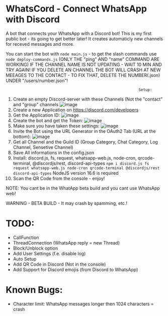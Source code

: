 # WhatsCord - Connect WhatsApp with Discord
A bot that connects your WhatsApp with a Discord bot!
This is my first public bot - its going to get better later!
It creates automaticly new channels for receved messages and more.

You can start the bot with `node main.js` - to get the slash commands use `node deploy-commands.js` (ONLY THE "ping" AND "name" COMMAND ARE WORKING)
IF THE CHANNEL NAME IS NOT UPDATING - WAIT 10 MIN AND TRY AGAIN!
IF YOU DELETE AN CHANNEL THE BOT WILL CRASH AT NEW MEEAGES TO THE CONTACT - TO FIX THAT, DELETE THE NUMBER(.json) UNDER "/users/number.json"!

                                                               Setup:
 
1. Create an empty Discord-server with these Channels (Not the "contact" and "group" channels ![image](https://user-images.githubusercontent.com/50715457/144756095-03d37d29-d295-4701-b22d-7dc72884c633.png)
2. Create a new Application on https://discord.com/developers
3. Get the Application ID: ![image](https://user-images.githubusercontent.com/50715457/144756186-8aba9ebd-8cfb-444e-a1a7-48e7c8c8274e.png)
4. Create the bot and get the Token: ![image](https://user-images.githubusercontent.com/50715457/144756266-12ebd9ff-c1b6-4898-baae-0e59fa4e184b.png)
5. Make sure you have taken these settings: ![image](https://user-images.githubusercontent.com/50715457/144756283-55bb617f-82dc-456e-b7aa-2410db353fab.png)
6. Invite the Bot using the URL Generator in the OAuth2 Tab (URL at the bottom): ![image](https://user-images.githubusercontent.com/50715457/144756303-2c106268-23a3-48f0-835e-f709aff300f7.png)
7. Get all Channel and the Guild ID (Group Category, Chat Category, Log Channel, Sensetive Channel)
8. Save All informations in the config.json
9. Install: discord.js, fs, request, whatsapp-web.js, node-cron, qrcode-terminal, @discordjs/rest, discord-api-types `npm i discord.js fs request whatsapp-web.js node-cron qrcode-terminal @discordjs/rest discord-api-types` NodeJS version 16.6 is required
10. Scan the QR Code from the console - enjoy!

NOTE: You cant be in the WhatApp beta build and you cant use WhatsApp web!


WARNING - BETA BUILD - It may crash by spamming, etc.!


# TODO:

- CallFunction
- ThreadConnection (WhatsApp reply = new Thread)
- Block/Unblock option
- Add User Settings (f.e. disable log)
- Auto Setup
- Add QR Code in Discord (Not in the console)
- Add Support for Discord emojis (from Discord to WhatsApp)


# Known Bugs:

- Character limit: WhatsApp messages longer then 1024 characters = crash
